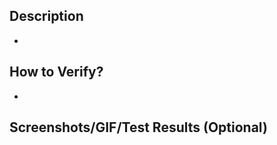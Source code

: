 ## Description <!-- btsbot.attachSection(<<##) -->
- 

## How to Verify? <!-- btsbot.attachSection(<<##) -->
- 

## Screenshots/GIF/Test Results (Optional) <!-- btsbot.attachSection(<<##) -->

